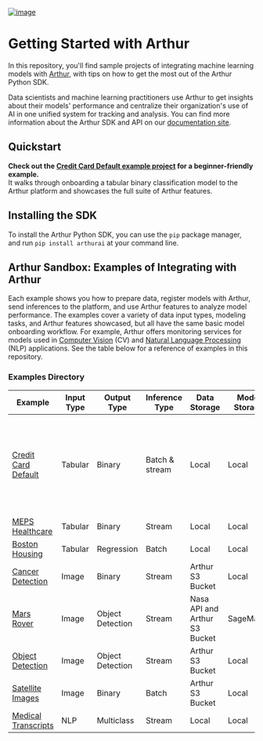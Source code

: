 [![image](https://arthurai-assets.s3.amazonaws.com/logo-black-transparent.png?format=300w)](https://arthur.ai)
# Getting Started with Arthur

In this repository, you'll find sample projects of integrating machine learning models with [Arthur](https://www.arthur.ai/), 
with tips on how to get the most out of the Arthur Python SDK. 

Data scientists and machine learning practitioners use Arthur to get insights about their models' performance and 
centralize their organization's use of AI in one unified system for tracking and analysis. You can find more information 
about the Arthur SDK and API on our [documentation site](https://docs.arthur.ai). 

## Quickstart

**Check out the [Credit Card Default example project](./examples/credit_card_default) for a beginner-friendly example.**  
It walks through onboarding a tabular binary classification model to the Arthur platform and showcases the 
full suite of Arthur features.

## Installing the SDK

To install the Arthur Python SDK, you can use the `pip` package manager, and run `pip install arthurai` at your command 
line.

## Arthur Sandbox: Examples of Integrating with Arthur

Each example shows you how to prepare data, register models with Arthur, send inferences to the platform, and use 
Arthur features to analyze model performance. The examples cover a variety of data input types, modeling tasks, and
Arthur features showcased, but all have the same basic model onboarding workflow. For example, Arthur 
offers monitoring services for models used in [Computer Vision](./examples/cv_mars_rover/Quickstart.ipynb) (CV) and 
[Natural Language Processing](./examples/nlp_medical_transcript_classifier/notebooks/Quickstart.ipynb) (NLP) 
applications. See the table below for a reference of examples in this repository.

### Examples Directory

| Example             | Input Type  | Output Type      | Inference Type | Data Storage     | Model Storage   | Arthur features | Frameworks |
| ------------------- | ----------- | ---------------- | -------------- | ---------------- | --------------- | --------------- | ---------- |
| [Credit Card Default](./examples/credit_card_default/credit_card_default.ipynb)         | Tabular     | Binary           | Batch & stream | Local            | Local           | Performance, Drift, Visualization, Alerts, Bias, Explainability, Anomaly Detection, Hotspots, Bias Mitigation | Scikit-Learn    |
| [MEPS Healthcare](./examples/healthcare_utilization/FullGuide.ipynb)     | Tabular     | Binary           | Stream         | Local            | Local           | Explainability | Scikit-Learn, NLTK |
| [Boston Housing](./examples/boston_housing_spark_model/FullGuide.ipynb)      | Tabular     | Regression       | Batch          | Local            | Local           | Explainability | Spark ML |
| [Cancer Detection](./examples/cv_cancer_detection/FullGuide.ipynb)    | Image       | Binary           | Stream         | Arthur S3 Bucket | Local           | Explainability | PyTorch |
| [Mars Rover](./examples/cv_mars_rover/Quickstart.ipynb)          | Image       | Object Detection | Stream         | Nasa API and Arthur S3 Bucket        | SageMaker           | Explainability | Scikit-Learn, OpenCV, PyTorch |
| [Object Detection](./examples/cv_object_detection/Quickstart.ipynb)    | Image       | Object Detection | Stream         | Arthur S3 Bucket | Local           | Explainability | OpenCV, TensorFlow |
| [Satellite Images](./examples/cv_satellite_country_prediction/FullGuide.ipynb)    | Image       | Binary           | Batch          | Arthur S3 Bucket | Local           | Explainability | PyTorch |
| [Medical Transcripts](./examples/nlp_medical_transcript_classifier/notebooks/Quickstart.ipynb) | NLP         | Multiclass       | Stream         | Local            | Local           | Explainability | Scikit-Learn, NLTK |
